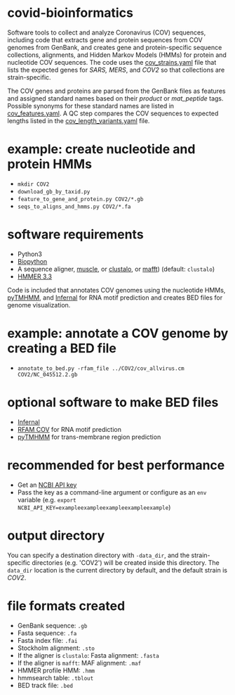 # covid-bioinformatics
Software tools to collect and analyze Coronavirus (COV) sequences, including code that extracts gene and protein
sequences from COV genomes from GenBank, and creates gene and protein-specific sequence collections, alignments, 
and Hidden Markov Models (HMMs) for protein and nucleotide COV sequences. The code uses the [cov_strains.yaml](https://github.com/bioteam/covid-bioinformatics/blob/master/covid_bio/cov_strains.yaml) file that lists the expected genes for *SARS, MERS*, and *COV2* so that collections are strain-specific.

The COV genes and proteins are parsed from the GenBank files as features and assigned standard names based on 
their *product* or *mat_peptide* tags. Possible synonyms for these standard names are listed in [cov_features.yaml](https://github.com/bioteam/covid-bioinformatics/blob/master/covid_bio/cov_features.yaml). A QC step compares the COV sequences to expected lengths listed in the [cov_length_variants.yaml](https://github.com/bioteam/covid-bioinformatics/blob/master/covid_bio/cov_length_variants.yaml) file.

# example: create nucleotide and protein HMMs
* `mkdir COV2`
* `download_gb_by_taxid.py`
* `feature_to_gene_and_protein.py COV2/*.gb`
* `seqs_to_aligns_and_hmms.py COV2/*.fa`

# software requirements
* Python3
* [Biopython](https://biopython.org/)
* A sequence aligner, [muscle](https://drive5.com/muscle/), or [clustalo](http://www.clustal.org/omega/), or [mafft](https://mafft.cbrc.jp/alignment/software/)) (default: `clustalo`)
* [HMMER 3.3](http://hmmer.org)

Code is included that annotates COV genomes using the nucleotide HMMs, [pyTMHMM](https://github.com/bosborne/pyTMHMM),
and [Infernal](http://eddylab.org/infernal/) for RNA motif prediction and creates BED files for genome visualization.

# example: annotate a COV genome by creating a BED file
* `annotate_to_bed.py -rfam_file ../COV2/cov_allvirus.cm COV2/NC_045512.2.gb` 

# optional software to make BED files
* [Infernal](http://eddylab.org/infernal/)
* [RFAM COV](https://xfam.wordpress.com/2020/04/27/rfam-coronavirus-release/) for RNA motif prediction
* [pyTMHMM](https://github.com/bosborne/pyTMHMM) for trans-membrane region prediction

# recommended for best performance
* Get an [NCBI API key](https://ncbiinsights.ncbi.nlm.nih.gov/2017/11/02/new-api-keys-for-the-e-utilities/)
* Pass the key as a command-line argument or configure as an `env` variable (e.g. `export NCBI_API_KEY=exampleexampleexampleexampleexample`)

# output directory
You can specify a destination directory with `-data_dir`, and the strain-specific directories (e.g. 'COV2') will be created 
inside this directory. The `data_dir` location is the current directory by default, and the default strain is *COV2*.

# file formats created
* GenBank sequence: `.gb`
* Fasta sequence: `.fa`
* Fasta index file: `.fai`
* Stockholm alignment: `.sto`
* If the aligner is `clustalo`: Fasta alignment: `.fasta`
* If the aligner is `mafft`: MAF alignment: `.maf`
* HMMER profile HMM: `.hmm`
* hmmsearch table: `.tblout`
* BED track file: `.bed`
